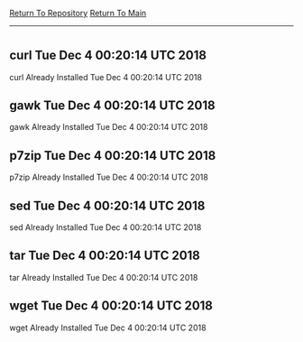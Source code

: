 [Return To Repository](https://github.com/deathbybandaid/piholeparser/)
[Return To Main](https://github.com/deathbybandaid/piholeparser/blob/master/RecentRunLogs/Mainlog.md)
____________________________________
# 
## curl Tue Dec 4 00:20:14 UTC 2018
curl Already Installed Tue Dec 4 00:20:14 UTC 2018
## gawk Tue Dec 4 00:20:14 UTC 2018
gawk Already Installed Tue Dec 4 00:20:14 UTC 2018
## p7zip Tue Dec 4 00:20:14 UTC 2018
p7zip Already Installed Tue Dec 4 00:20:14 UTC 2018
## sed Tue Dec 4 00:20:14 UTC 2018
sed Already Installed Tue Dec 4 00:20:14 UTC 2018
## tar Tue Dec 4 00:20:14 UTC 2018
tar Already Installed Tue Dec 4 00:20:14 UTC 2018
## wget Tue Dec 4 00:20:14 UTC 2018
wget Already Installed Tue Dec 4 00:20:14 UTC 2018
